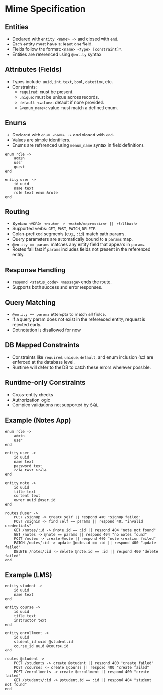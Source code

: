 # Mime Specification

## Entities

* Declared with `entity <name> ->` and closed with `end`.
* Each entity must have at least one field.
* Fields follow the format: `<name> <type> [constraint]*`.
* Entities are referenced using `@entity` syntax.

## Attributes (Fields)

* Types include: `uuid`, `int`, `text`, `bool`, `datetime`, etc.
* Constraints:
    * `required`: must be present.
    * `unique`: must be unique across records.
    * `default <value>`: default if none provided.
    * `&<enum_name>`: value must match a defined enum.

## Enums

* Declared with `enum <name> ->` and closed with `end`.
* Values are simple identifiers.
* Enums are referenced using `&enum_name` syntax in field definitions.

```mime
enum role ->
	admin
	user
	guest
end

entity user ->
	id uuid
	name text
	role text enum &role
end
```

## Routing

* Syntax: `<VERB> <route> -> <match/expression> || <fallback>`
* Supported verbs: `GET`, `POST`, `PATCH`, `DELETE`.
* Colon-prefixed segments (e.g., `:id`) match path params.
* Query parameters are automatically bound to a `params` map.
* `@entity == params` matches any entity field that appears in `params`.
* Routes fail fast if `params` includes fields not present in the referenced entity.

## Response Handling

* `respond <status_code> <message>` ends the route.
* Supports both success and error responses.

## Query Matching

* `@entity == params` attempts to match all fields.
* If a query param does not exist in the referenced entity, request is rejected early.
* Dot notation is disallowed for now.

## DB Mapped Constraints

* Constraints like `required`, `unique`, `default`, and enum inclusion (`&X`) are enforced at the database level.
* Runtime will defer to the DB to catch these errors wherever possible.

## Runtime-only Constraints

* Cross-entity checks
* Authorization logic
* Complex validations not supported by SQL

## Example (Notes App)

```mime
enum role ->
	admin
	user
end

entity user ->
	id uuid
	name text
	password text
	role text &role
end

entity note ->
	id uuid
	title text
	content text
	owner uuid @user.id
end

routes @user ->
    POST /signup -> create self || respond 400 "signup failed"
    POST /signin -> find self == params || respond 401 "invalid credentials"
    GET /notes/:id -> @note.id == :id || respond 404 "note not found"
    GET /notes -> @note == params || respond 404 "no notes found"
    POST /notes -> create @note || respond 400 "note creation failed"
    PATCH /notes/:id -> update @note.id == :id || respond 400 "update failed"
    DELETE /notes/:id -> delete @note.id == :id || respond 400 "delete failed"
end
```

## Example (LMS)

```mime
entity student ->
	id uuid
	name text
end

entity course ->
	id uuid
	title text
	instructor text
end

entity enrollment ->
	id uuid
	student_id uuid @student.id
	course_id uuid @course.id
end

routes @student ->
    POST /students -> create @student || respond 400 "create failed"
    POST /courses -> create @course || respond 400 "create failed"
    POST /enrollments -> create @enrollment || respond 400 "create failed"
    GET /students/:id -> @student.id == :id || respond 404 "student not found"
end
```
